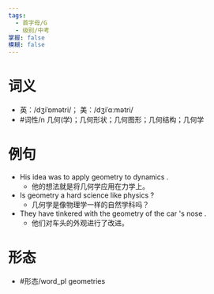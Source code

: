 ```yaml
---
tags:
  - 首字母/G
  - 级别/中考
掌握: false
模糊: false
---
```

# 词义
- 英：/dʒiˈɒmətri/； 美：/dʒiˈɑːmətri/
- #词性/n  几何(学)；几何形状；几何图形；几何结构；几何学
# 例句
- His idea was to apply geometry to dynamics .
	- 他的想法就是将几何学应用在力学上。
- Is geometry a hard science like physics ?
	- 几何学是像物理学一样的自然学科吗？
- They have tinkered with the geometry of the car 's nose .
	- 他们对车头的外观进行了改进。
# 形态
- #形态/word_pl geometries
